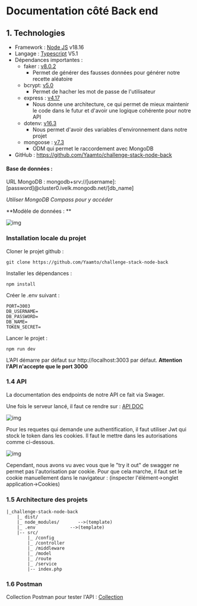 # Documentation côté Back end

## 1. Technologies

- Framework : [Node JS](https://nodejs.org/en) v18.16
- Langage : [Typescript](https://www.typescriptlang.org/docs/home) V5.1
- Dépendances importantes :
  - faker : [v8.0.2](https://www.npmjs.com/package/@faker-js/faker)
    - Permet de générer des fausses données pour générer notre recette aléatoire
  - bcrypt: [v5.0](https://www.npmjs.com/package/bcrypt) 
    - Permet de hacher les mot de passe de l'utilisateur
  - express : [v4.17](https://www.npmjs.com/package/express) 
    - Nous donne une architecture, ce qui permet de mieux maintenir le code dans le futur et d'avoir une logique cohérente pour notre API
  - dotenv: [v16.3](https://www.npmjs.com/package/dotenv) 
    - Nous permet d'avoir des variables d'environnement dans notre projet
  - mongoose : [v7.3](https://www.npmjs.com/package/mongoose) 
    - ODM qui permet le raccordement avec MongoDB
- GitHub : https://github.com/Yaamto/challenge-stack-node-back

#### Base de données : 

URL MongoDB : mongodb+srv://[username]:[password]@cluster0.ivelk.mongodb.net/[db_name]

*Utiliser MongoDB Compass pour y accéder*

**Modèle de données : **

![img](https://cdn.discordapp.com/attachments/938010834607669288/1127890835653001326/Capture_decran_2023-07-10_100632.png)

###  Installation locale du projet 

Cloner le projet github :

```shell
git clone https://github.com/Yaamto/challenge-stack-node-back
```

Installer les dépendances :

```nginx
npm install
```

Créer le .env suivant : 

```shell
PORT=3003
DB_USERNAME=
DB_PASSWORD=
DB_NAME=
TOKEN_SECRET=
```

Lancer le projet :

```nginx
npm run dev
```

L’API démarre par défaut sur http://localhost:3003 par défaut. **Attention l'API n'accepte que le port 3000**

### 1.4 API

La documentation des endpoints de notre API ce fait via Swager.

Une fois le serveur lancé, il faut ce rendre sur : [API DOC](http://localhost:3003/api-docs/)

![img](https://github.com/Yaamto/challenge-stack-node-back/blob/documentation/Documentation/Images/swager_endpoints.png)

Pour les requetes qui demande une authentification, il faut utiliser Jwt qui stock le token dans les cookies. Il faut le mettre dans les autorisations comme ci-dessous. 

![img](https://github.com/Yaamto/challenge-stack-node-back/blob/documentation/Documentation/Images/swager_token.png)

Cependant, nous avons vu avec vous que le "try it out" de swagger ne permet pas l'autorisation par cookie. Pour que cela marche, il faut set le cookie manuellement dans le navigateur :
(inspecter l'élément->onglet application->Cookies)

### 1.5 Architecture des projets

```
|_challenge-stack-node-back
	|_ dist/
	|_ node_modules/       -->(template)
	|_ .env				-->(template)
	|-- src/
		|_ /config
		|_ /controller
		|_ /middleware
		|_ /model
		|_ /route
		|_ /service
		|-- index.php 
```

### 1.6 Postman

Collection Postman pour tester l'API : [Collection](https://github.com/Yaamto/challenge-stack-node-back/blob/documentation/Documentation/ChallengeStack.postman_collection.json)
